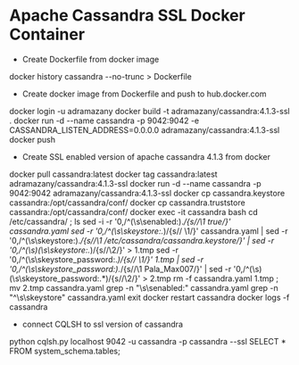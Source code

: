 # Apache Cassandra SSL Docker Container

* Create Dockerfile from docker image

docker history cassandra --no-trunc > Dockerfile

* Create docker image from Dockerfile and push to hub.docker.com

 docker login -u adramazany
 docker build -t adramazany/cassandra:4.1.3-ssl .
 docker run -d --name cassandra -p 9042:9042 -e CASSANDRA_LISTEN_ADDRESS=0.0.0.0 adramazany/cassandra:4.1.3-ssl
 docker push

* Create SSL enabled version of apache cassandra 4.1.3 from docker

 docker pull cassandra:latest
 docker tag cassandra:latest adramazany/cassandra:4.1.3-ssl
 docker run -d --name cassandra -p 9042:9042 adramazany/cassandra:4.1.3-ssl
 docker cp cassandra.keystore cassandra:/opt/cassandra/conf/
 docker cp cassandra.truststore cassandra:/opt/cassandra/conf/
 docker exec -it cassandra bash
 cd /etc/cassandra/ ; ls
 sed -i -r '0,/^(\s\senabled:).*/{s//\1 true/}' cassandra.yaml
 sed -r '0,/^(\s\skeystore:.*)/{s// \1/}' cassandra.yaml | sed -r '0,/^(\s\skeystore:).*/{s//\1 \/etc\/cassandra\/cassandra.keystore/}' | sed -r '0,/^(\s)(\s\skeystore:.*)/{s//\2/}' > 1.tmp
 sed -r '0,/^(\s\skeystore_password:.*)/{s// \1/}' 1.tmp | sed -r '0,/^(\s\skeystore_password:).*/{s//\1 Pala_Max007/}' | sed -r '0,/^(\s)(\s\skeystore_password:.*)/{s//\2/}' > 2.tmp
 rm -f cassandra.yaml 1.tmp ; mv 2.tmp cassandra.yaml
 grep -n "\s\senabled:" cassandra.yaml
 grep -n "^\s\skeystore" cassandra.yaml
 exit
 docker restart cassandra
 docker logs -f cassandra

* connect CQLSH to ssl version of cassandra 

python cqlsh.py localhost 9042 -u cassandra -p cassandra --ssl
SELECT * FROM system_schema.tables;